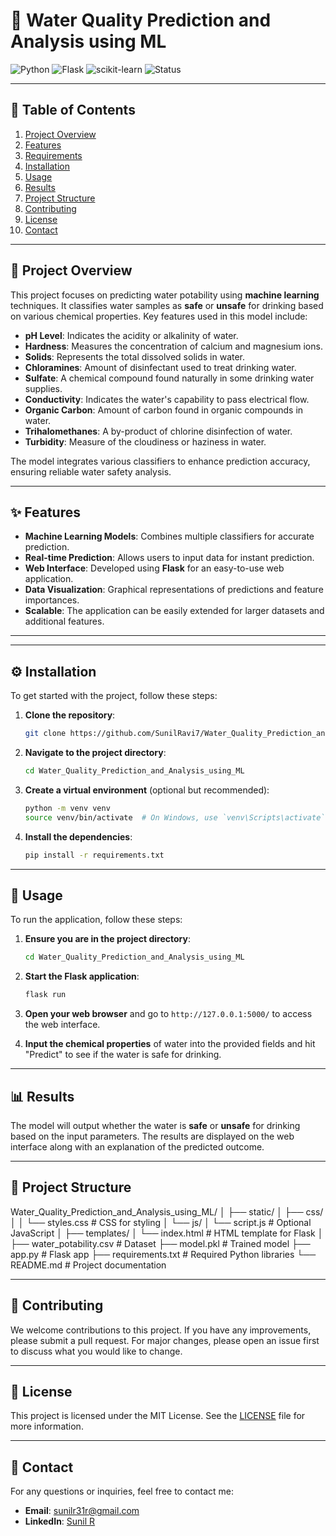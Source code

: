 # **🚰 Water Quality Prediction and Analysis using ML**

![Python](https://img.shields.io/badge/Python-3.10-blue)
![Flask](https://img.shields.io/badge/Flask-2.3.2-green)
![scikit-learn](https://img.shields.io/badge/scikit--learn-1.3.0-orange)
![Status](https://img.shields.io/badge/Status-Active-brightgreen)

---

## **📄 Table of Contents**
1. [Project Overview](#project-overview)
2. [Features](#features)
3. [Requirements](#requirements)
4. [Installation](#installation)
5. [Usage](#usage)
6. [Results](#results)
7. [Project Structure](#project-structure)
8. [Contributing](#contributing)
9. [License](#license)
10. [Contact](#contact)

---

## **🌟 Project Overview**

This project focuses on predicting water potability using **machine learning** techniques. It classifies water samples as **safe** or **unsafe** for drinking based on various chemical properties. Key features used in this model include:

- **pH Level**: Indicates the acidity or alkalinity of water.
- **Hardness**: Measures the concentration of calcium and magnesium ions.
- **Solids**: Represents the total dissolved solids in water.
- **Chloramines**: Amount of disinfectant used to treat drinking water.
- **Sulfate**: A chemical compound found naturally in some drinking water supplies.
- **Conductivity**: Indicates the water's capability to pass electrical flow.
- **Organic Carbon**: Amount of carbon found in organic compounds in water.
- **Trihalomethanes**: A by-product of chlorine disinfection of water.
- **Turbidity**: Measure of the cloudiness or haziness in water.

The model integrates various classifiers to enhance prediction accuracy, ensuring reliable water safety analysis.

---

## **✨ Features**

- **Machine Learning Models**: Combines multiple classifiers for accurate prediction.
- **Real-time Prediction**: Allows users to input data for instant prediction.
- **Web Interface**: Developed using **Flask** for an easy-to-use web application.
- **Data Visualization**: Graphical representations of predictions and feature importances.
- **Scalable**: The application can be easily extended for larger datasets and additional features.

---

---

## **⚙️ Installation**

To get started with the project, follow these steps:

1. **Clone the repository**:
    ```bash
    git clone https://github.com/SunilRavi7/Water_Quality_Prediction_and_Analysis_using_ML.git
    ```
2. **Navigate to the project directory**:
    ```bash
    cd Water_Quality_Prediction_and_Analysis_using_ML
    ```
3. **Create a virtual environment** (optional but recommended):
    ```bash
    python -m venv venv
    source venv/bin/activate  # On Windows, use `venv\Scripts\activate`
    ```
4. **Install the dependencies**:
    ```bash
    pip install -r requirements.txt
    ```

---

## **🚀 Usage**

To run the application, follow these steps:

1. **Ensure you are in the project directory**:
    ```bash
    cd Water_Quality_Prediction_and_Analysis_using_ML
    ```
2. **Start the Flask application**:
    ```bash
    flask run
    ```
3. **Open your web browser** and go to `http://127.0.0.1:5000/` to access the web interface.

4. **Input the chemical properties** of water into the provided fields and hit "Predict" to see if the water is safe for drinking.

---

## **📊 Results**

The model will output whether the water is **safe** or **unsafe** for drinking based on the input parameters. The results are displayed on the web interface along with an explanation of the predicted outcome.

---

## **📂 Project Structure**

Water_Quality_Prediction_and_Analysis_using_ML/
│
├── static/
│   ├── css/
│   │   └── styles.css  # CSS for styling
│   └── js/
│       └── script.js   # Optional JavaScript
│
├── templates/
│   └── index.html      # HTML template for Flask
│
├── water_potability.csv  # Dataset
├── model.pkl            # Trained model
├── app.py               # Flask app
├── requirements.txt     # Required Python libraries
└── README.md            # Project documentation


---

## **🤝 Contributing**

We welcome contributions to this project. If you have any improvements, please submit a pull request. For major changes, please open an issue first to discuss what you would like to change.

---

## **📝 License**

This project is licensed under the MIT License. See the [LICENSE](LICENSE) file for more information.

---

## **📧 Contact**

For any questions or inquiries, feel free to contact me:

- **Email**: [sunilr31r@gmail.com](mailto:sunilr31r@gmail.com)
- **LinkedIn**: [Sunil R](https://www.linkedin.com/in/sunilravi7)
